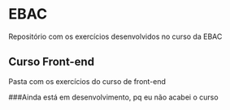 # EBAC
Repositório com os exercícios desenvolvidos no curso da EBAC
## Curso Front-end
Pasta com os exercícios do curso de front-end


###Ainda está em desenvolvimento, pq eu não acabei o curso
